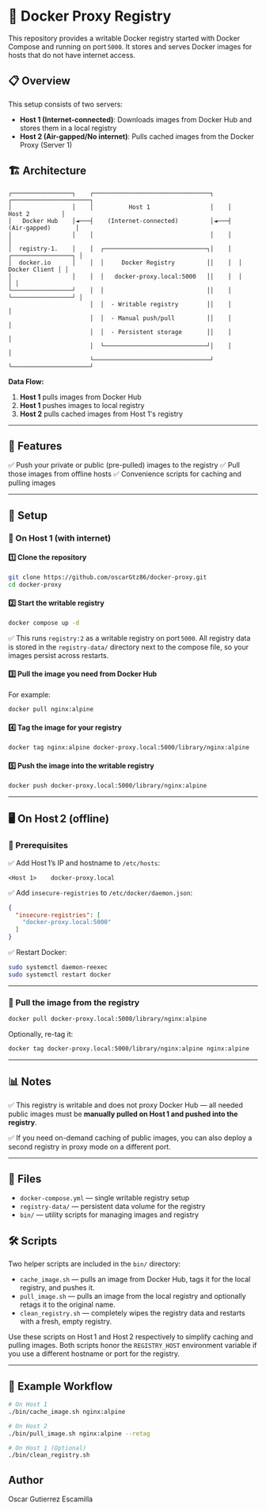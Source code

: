 # 🐳 Docker Proxy Registry

This repository provides a writable Docker registry started with Docker Compose and running on port `5000`. It stores and serves Docker images for hosts that do not have internet access.

## 📋 Overview

This setup consists of two servers:
- **Host 1 (Internet-connected)**: Downloads images from Docker Hub and stores them in a local registry
- **Host 2 (Air-gapped/No internet)**: Pulls cached images from the Docker Proxy (Server 1)

## 🏗️ Architecture

```
┌─────────────────┐    ┌─────────────────────────────────┐    ┌──────────────────────┐
│                 │    │          Host 1                 │    │       Host 2         │
│   Docker Hub    │◄───┤    (Internet-connected)         │◄───┤   (Air-gapped)       │
│                 │    │                                 │    │                      │
│  registry-1.    │    │  ┌─────────────────────────────┐│    │  ┌─────────────────┐ │
│  docker.io      │    │  │     Docker Registry         ││    │  │   Docker Client │ │
│                 │    │  │   docker-proxy.local:5000   ││    │  │                 │ │
└─────────────────┘    │  │                             ││    │  └─────────────────┘ │
                       │  │  - Writable registry        ││    │                      │
                       │  │  - Manual push/pull         ││    │                      │
                       │  │  - Persistent storage       ││    │                      │
                       │  └─────────────────────────────┘│    │                      │
                       └─────────────────────────────────┘    └──────────────────────┘
```

**Data Flow:**
1. **Host 1** pulls images from Docker Hub
2. **Host 1** pushes images to local registry
3. **Host 2** pulls cached images from Host 1's registry

---

## 🚀 Features

✅ Push your private or public (pre-pulled) images to the registry
✅ Pull those images from offline hosts
✅ Convenience scripts for caching and pulling images

---

## 🧩 Setup

### 🔷 On Host 1 (with internet)

#### 1️⃣ Clone the repository

```bash
git clone https://github.com/oscarGtz86/docker-proxy.git
cd docker-proxy
```

#### 2️⃣ Start the writable registry

```bash
docker compose up -d
```

✅ This runs `registry:2` as a writable registry on port `5000`.
All registry data is stored in the `registry-data/` directory next to the
compose file, so your images persist across restarts.


#### 3️⃣ Pull the image you need from Docker Hub

For example:

```bash
docker pull nginx:alpine
```

#### 4️⃣ Tag the image for your registry

```bash
docker tag nginx:alpine docker-proxy.local:5000/library/nginx:alpine
```

#### 5️⃣ Push the image into the writable registry

```bash
docker push docker-proxy.local:5000/library/nginx:alpine
```

---

## 🖥️ On Host 2 (offline)

### 🔷 Prerequisites

✅ Add Host 1’s IP and hostname to `/etc/hosts`:

```
<Host 1>    docker-proxy.local
```

✅ Add `insecure-registries` to `/etc/docker/daemon.json`:

```json
{
  "insecure-registries": [
    "docker-proxy.local:5000"
  ]
}
```

✅ Restart Docker:

```bash
sudo systemctl daemon-reexec
sudo systemctl restart docker
```

---

### 🔷 Pull the image from the registry

```bash
docker pull docker-proxy.local:5000/library/nginx:alpine
```

Optionally, re-tag it:

```bash
docker tag docker-proxy.local:5000/library/nginx:alpine nginx:alpine
```

---

## 📊 Notes

✅ This registry is writable and does not proxy Docker Hub — all needed public images must be **manually pulled on Host 1 and pushed into the registry**.

✅ If you need on-demand caching of public images, you can also deploy a second registry in proxy mode on a different port.

---

## 📂 Files

* `docker-compose.yml` — single writable registry setup
* `registry-data/` — persistent data volume for the registry
* `bin/` — utility scripts for managing images and registry

## 🛠️ Scripts

Two helper scripts are included in the `bin/` directory:

* `cache_image.sh` — pulls an image from Docker Hub, tags it for the local registry, and pushes it.
* `pull_image.sh` — pulls an image from the local registry and optionally retags it to the original name.
* `clean_registry.sh` — completely wipes the registry data and restarts with a fresh, empty registry.

Use these scripts on Host 1 and Host 2 respectively to simplify caching and pulling images.
Both scripts honor the `REGISTRY_HOST` environment variable if you use a
different hostname or port for the registry.

---

## 🌟 Example Workflow

```bash
# On Host 1
./bin/cache_image.sh nginx:alpine

# On Host 2
./bin/pull_image.sh nginx:alpine --retag

# On Host 1 (Optional)
./bin/clean_registry.sh
```

## Author
Oscar Gutierrez Escamilla
